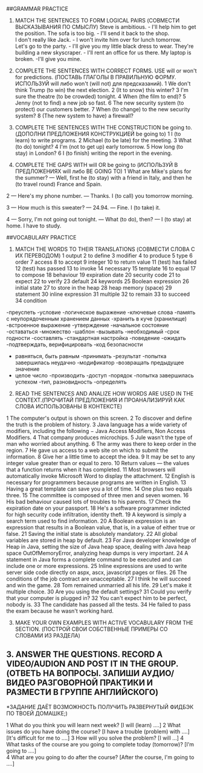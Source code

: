 ##GRAMMAR PRACTICE

1. MATCH THE SENTENCES TO FORM LOGICAL PAIRS (СОВМЕСТИ ВЫСКАЗЫВАНИЯ ПО СМЫСЛУ)
Steve is ambitious. - I'll help him to get the position.
The sofa is too big. - I'll send it back to the shop.   
I don't really like Jack. - I won't invite him over for lunch tomorrow.   
Let's go to the party. - I'll give you my little black dress to wear.
They're building a new skyscraper. - I'll rent an office for us there. 
My laptop is broken. -I'll give you mine.

2. COMPLETE THE SENTENCES WITH CORRECT FORMS. USE will or won't for predictions. (ПОСТАВЬ ГЛАГОЛЫ В ПРАВИЛЬНУЮ ФОРМУ. ИСПОЛЬЗУЙ will либо won't (will not) для предсказаний). 
1 We don't think Trump (to win) the next election.
2 (It to snow) this winter?
3 I'm sure the theatre (to be crowded) tonight.
4 When (the film to end)?
5 Jenny (not to find) a new job so fast.
6 The new security system (to protect) our customers better.
7 When (to change) to the new security system?
8 (The new system to have) a firewall? 


3. COMPLETE THE SENTENCES WITH THE CONSTRUCTION be going to. (ДОПОЛНИ ПРЕДЛОЖЕНИЯ КОНСТРУКЦИЕЙ be going to)
1 I (to learn) to write programs.
2 Michael (to be late) for the meeting.
3 What (to do) tonight?
4 I'm (not to get up) early tomorrow.
5 How long (to stay) in London?
6 I (to finish) writing the report in the evening.


4. COMPLETE THE GAPS WITH will OR be going to (ИСПОЛЬЗУЙ В ПРЕДЛОЖЕНИЯХ will либо BE GOING TO)
1 What are Mike's plans for the summer?
— Well, first he (to stay) with a friend in Italy, and then he (to travel round) France and Spain.

2 — Here's my phone number.
— Thanks. I (to call) you tomorrow morning.

3 — How much is this sweater?
— 24.94.
— Fine. I (to take) it.

4 — Sorry, I'm not going out tonight.
— What (to do), then?
— I (to stay) at home. I have to study.

##VOCABULARY PRACTICE 

1. MATCH THE WORDS TO THEIR TRANSLATIONS (СОВМЕСТИ СЛОВА С ИХ ПЕРЕВОДОМ)
1 output
2 to define
3 modifier
4 to produce
5 type
6 order
7 access
8 to accept
9 integer
10 to return value
11 (test) has failed
12 (test) has passed
13 to invoke
14 necessary
15 template
16 to equal
17 to compose
18 behaviour
19 expiration date
20 security code
21 to expect
22 to verify
23 default
24 keywords
25 Boolean expression
26 initial state
27 to store in the heap
28 heap memory (space)
29 statement
30 inline expression
31 multiple
32 to remain
33 to succeed
34 condition

-преуспеть
-условие
-логическое выражение
-ключевые слова
-память с неупорядоченным хранением данных
-хранить в куче (хранилище)
-встроенное выражение
-утверждение
-начальное состояние
-оставаться 
-множество
-шаблон
-вызывать
-необходимый
-срок годности
-составлять
-стандартная настройка
-поведение
-ожидать
-подтверждать, верифицировать
-код безопасности
- равняться, быть равным
-принимать
-результат
-попытка завершилась неудачно
-модификатор
-возвращать предыдущее значение
- целое число
-производить
-доступ
-порядок
-попытка завершилась успехом
-тип, разновидность 
-определять

2. READ THE SENTENCES AND ANALIZE HOW WORDS ARE USED IN THE CONTEXT.(ПРОЧИТАЙ ПРЕДЛОЖЕНИЯ И ПРОАНАЛИЗИРУЙ КАК СЛОВА ИСПОЛЬЗОВАНЫ В КОНТЕКСТЕ)

1 The computer's output is shown on this screen. 
2 To discover and define the truth is the problem of history.
3 Java language has a wide variety of modifiers, including the following − Java Access Modifiers, Non Access Modifiers.
4 That company produces microchips.
5 Jule wasn't the type of man who worried about anything.
6 The army was there to keep order in the region.
7 He gave us access to a web site on which to submit the information.
8 Give her a little time to accept the idea.
9 It may be set to any integer value greater than or equal to zero.
10 Return values —  the values that a function returns when it has completed. 
11 Most browsers will automatically invoke Microsoft Word to display the attachment. 
12 English is necessary for programmers because programs are written in English. 
13 Having a great template can save you a lot of time.
14 One plus two equals three. 
15 The committee is composed of three men and seven women.
16 His bad behaviour caused lots of troubles to his parents.
17 Check the expiration date on your passport.
18 He's a software programmer indicted for high security code infiltration, identity theft.
19 A keyword is simply a search term used to find information.
20 A Boolean expression is an expression that results in a Boolean value, that is, in a value of either true or false.
21 Saving the initial state is absolutely mandatory.
22 All global variables are stored in heap by default. 
23 For Java developer knowledge of Heap in Java, setting the size of Java heap space, dealing with Java heap space OutOfMemoryError, analyzing heap dumps is very important.
24 A statement in Java forms a complete command to be executed and can include one or more expressions.
25 Inline expressions are used to write server side code directly on aspx, ascx, javascript pages or files.
26 The conditions of the job contract are unacceptable. 
27 I think he will succeed and win the game. 
28 Tom remained unmarried all his life.
29 Let's make it multiple choice.
30 Are you using the default settings?
31 Could you verify that your computer is plugged in?
32 You can't expect him to be perfect, nobody is.
33 The candidate has passed all the tests.
34 He failed to pass the exam because he wasn't working hard. 

3. MAKE YOUR OWN EXAMPLES WITH ACTIVE VOCABULARY FROM THE SECTION. (ПОСТРОЙ СВОИ СОБСТВЕННЫЕ ПРИМЕРЫ СО СЛОВАМИ ИЗ РАЗДЕЛА)

## 3. ANSWER THE QUESTIONS. RECORD A VIDEO/AUDION AND POST IT IN THE GROUP. (ОТВЕТЬ НА ВОПРОСЫ. ЗАПИШИ АУДИО/ВИДЕО РАЗГОВОРНОЙ ПРАКТИКИ И РАЗМЕСТИ В ГРУППЕ АНГЛИЙСКОГО)
*ЗАДАНИЕ ДАЁТ ВОЗМОЖНОСТЬ ПОЛУЧИТЬ РАЗВЕРНУТЫЙ ФИДБЭК ПО ТВОЕЙ ДОМАШКЕ;)

1 What do you think you will learn next week?
[I will (learn) ....]
2 What issues do you have doing the course? 
[I have a trouble (problem) with ....]
[It's difficult for me to ....]
3 How will you solve the problem?
[I will …]
4 What tasks of the course are you going to complete today (tomorrow)?
[I'm going to ....]  
4 What are you going to do after the course?
[After the course, I'm going to ....]
